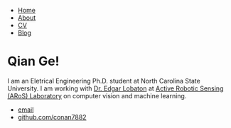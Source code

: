 <!DOCTYPE html>
<html>
	<head>
		<title>Qian Ge</title>
		<!-- link to main stylesheet -->
		<link rel="stylesheet" type="text/css" href="/css/main.css">
	</head>
	<body>
		<nav>
    		<ul>
        		<li><a href="/">Home</a></li>
	        	<li><a href="/about">About</a></li>
        		<li><a href="/cv">CV</a></li>
        		<li><a href="/blog">Blog</a></li>
    		</ul>
		</nav>
		<div class="container">
    		<div class="blurb">
        		<h1>Qian Ge!</h1>
				<p>I am an Eletrical Engineering Ph.D. student at North Carolina State University. I am working with <a href="http://www.ece.ncsu.edu/people/ejlobato/">Dr. Edgar Lobaton</a> at <a href="http://research.ece.ncsu.edu/aros//">Active Robotic Sensing (ARoS) Laboratory</a> on computer vision and machine learning.</p>
    		</div><!-- /.blurb -->
		</div><!-- /.container -->
		<footer>
    		<ul>
        		<li><a href="mailto:qge2@ncsu.com">email</a></li>
        		<li><a href="https://github.com/conan7882">github.com/conan7882</a></li>
			</ul>
		</footer>
	</body>
</html>
